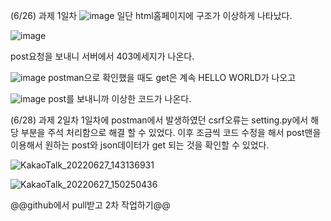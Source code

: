 (6/26)
과제 1일차
![image](https://user-images.githubusercontent.com/101690974/175804159-99b5a31b-4046-4f58-a391-7017e4c2d0b0.png)
일단 html홈페이지에 구조가 이상하게 나타났다.

![image](https://user-images.githubusercontent.com/101690974/175803853-9406554c-91f2-4d62-aa37-1be6b3ecd0e7.png)

post요청을 보내니 서버에서 403메세지가 나온다.

![image](https://user-images.githubusercontent.com/101690974/175804212-1487eefc-db3a-458f-a47a-e8d098d4965d.png)
postman으로 확인했을 때도 get은 계속 HELLO WORLD가 나오고

![image](https://user-images.githubusercontent.com/101690974/175804235-96766d22-a082-402e-915a-2a52aae1feae.png)
post를 보내니까 이상한 코드가 나온다.


(6/28)
과제 2일차
1일차에 postman에서 발생하였던 csrf오류는 setting.py에서 해당 부분을 주석 처리함으로 해결 할 수 있었다. 이후 조금씩 코드 수정을 해서 post맨을 이용해서 원하는 post와 json데이터가 get 되는 것을 확인할 수 있었다.

![KakaoTalk_20220627_143136931](https://user-images.githubusercontent.com/101690974/176085306-5e28ef9c-8e8f-4365-9c89-28f5b3dc45c4.png)

![KakaoTalk_20220627_150250436](https://user-images.githubusercontent.com/101690974/176085265-805e17e1-a6eb-44b9-ae65-8eec72ff38ba.png)


@@github에서 pull받고 2차 작업하기@@
